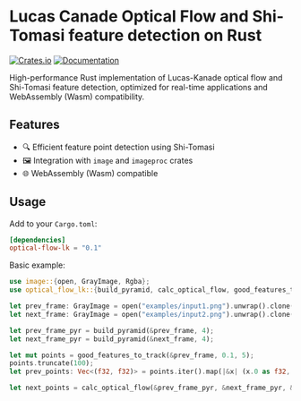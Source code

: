 # Lucas Canade Optical Flow and Shi-Tomasi feature detection on Rust

[![Crates.io](https://img.shields.io/crates/v/optical-flow-lk)](https://crates.io/crates/optical-flow-lk)
[![Documentation](https://docs.rs/optical-flow-lk/badge.svg)](https://docs.rs/optical-flow-lk)

High-performance Rust implementation of Lucas-Kanade optical flow and Shi-Tomasi feature detection, optimized for real-time applications and WebAssembly (Wasm) compatibility.

## Features

- 🔍 Efficient feature point detection using Shi-Tomasi
- 🖼️ Integration with `image` and `imageproc` crates
- 🌐 WebAssembly (Wasm) compatible

## Usage

Add to your `Cargo.toml`:
```toml
[dependencies]
optical-flow-lk = "0.1"
```

Basic example:
```rust
use image::{open, GrayImage, Rgba};
use optical_flow_lk::{build_pyramid, calc_optical_flow, good_features_to_track};

let prev_frame: GrayImage = open("examples/input1.png").unwrap().clone().into_luma8();
let next_frame: GrayImage = open("examples/input2.png").unwrap().clone().into_luma8();

let prev_frame_pyr = build_pyramid(&prev_frame, 4);
let next_frame_pyr = build_pyramid(&next_frame, 4);

let mut points = good_features_to_track(&prev_frame, 0.1, 5);
points.truncate(100);
let prev_points: Vec<(f32, f32)> = points.iter().map(|&x| (x.0 as f32, x.1 as f32)).collect();

let next_points = calc_optical_flow(&prev_frame_pyr, &next_frame_pyr, &prev_points, 21, 30);
```
